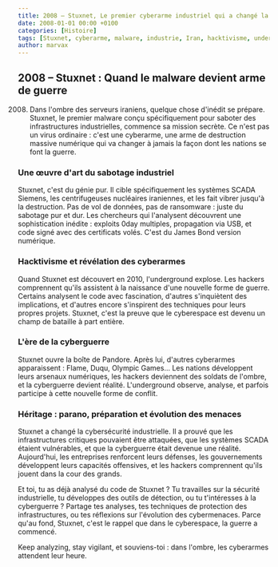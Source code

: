 ```yaml
---
title: 2008 – Stuxnet, Le premier cyberarme industriel qui a changé la guerre
date: 2008-01-01 00:00 +0100
categories: [Histoire]
tags: [Stuxnet, cyberarme, malware, industrie, Iran, hacktivisme, underground]
author: marvax
---
```


## 2008 – Stuxnet : Quand le malware devient arme de guerre

2008. Dans l'ombre des serveurs iraniens, quelque chose d'inédit se prépare. Stuxnet, le premier malware conçu spécifiquement pour saboter des infrastructures industrielles, commence sa mission secrète. Ce n'est pas un virus ordinaire : c'est une cyberarme, une arme de destruction massive numérique qui va changer à jamais la façon dont les nations se font la guerre.

### Une œuvre d'art du sabotage industriel

Stuxnet, c'est du génie pur. Il cible spécifiquement les systèmes SCADA Siemens, les centrifugeuses nucléaires iraniennes, et les fait vibrer jusqu'à la destruction. Pas de vol de données, pas de ransomware : juste du sabotage pur et dur. Les chercheurs qui l'analysent découvrent une sophistication inédite : exploits 0day multiples, propagation via USB, et code signé avec des certificats volés. C'est du James Bond version numérique.

### Hacktivisme et révélation des cyberarmes

Quand Stuxnet est découvert en 2010, l'underground explose. Les hackers comprennent qu'ils assistent à la naissance d'une nouvelle forme de guerre. Certains analysent le code avec fascination, d'autres s'inquiètent des implications, et d'autres encore s'inspirent des techniques pour leurs propres projets. Stuxnet, c'est la preuve que le cyberespace est devenu un champ de bataille à part entière.

### L'ère de la cyberguerre

Stuxnet ouvre la boîte de Pandore. Après lui, d'autres cyberarmes apparaissent : Flame, Duqu, Olympic Games... Les nations développent leurs arsenaux numériques, les hackers deviennent des soldats de l'ombre, et la cyberguerre devient réalité. L'underground observe, analyse, et parfois participe à cette nouvelle forme de conflit.

### Héritage : parano, préparation et évolution des menaces

Stuxnet a changé la cybersécurité industrielle. Il a prouvé que les infrastructures critiques pouvaient être attaquées, que les systèmes SCADA étaient vulnérables, et que la cyberguerre était devenue une réalité. Aujourd'hui, les entreprises renforcent leurs défenses, les gouvernements développent leurs capacités offensives, et les hackers comprennent qu'ils jouent dans la cour des grands.

Et toi, tu as déjà analysé du code de Stuxnet ? Tu travailles sur la sécurité industrielle, tu développes des outils de détection, ou tu t'intéresses à la cyberguerre ? Partage tes analyses, tes techniques de protection des infrastructures, ou tes réflexions sur l'évolution des cybermenaces. Parce qu'au fond, Stuxnet, c'est le rappel que dans le cyberespace, la guerre a commencé.

Keep analyzing, stay vigilant, et souviens-toi : dans l'ombre, les cyberarmes attendent leur heure.

